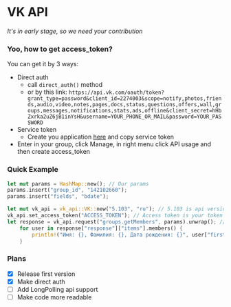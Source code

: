 # VK API

_It's in early stage, so we need your contribution_

### Yoo, how to get access_token?
You can get it by 3 ways:
* Direct auth
  * call `direct_auth()` method
  * or by this link: `https://api.vk.com/oauth/token?grant_type=password&client_id=2274003&scope=notify,photos,friends,audio,video,notes,pages,docs,status,questions,offers,wall,groups,messages,notifications,stats,ads,offline&client_secret=hHbZxrka2uZ6jB1inYsH&username=YOUR_PHONE_OR_MAIL&password=YOUR_PASSWORD`
* Service token
  * Create you application [here]( https://vk.com/apps?act=manage) and copy service token
* Enter in your group, click Manage, in right menu click API usage and then create access_token

### Quick Example
```rust
let mut params = HashMap::new(); // Our params
params.insert("group_id", "142102660");
params.insert("fields", "bdate");

let mut vk_api = vk_api::VK::new("5.103", "ru"); // 5.103 is api version
vk_api.set_access_token("ACCESS_TOKEN"); // Access token is your token (how to get it see above)
let response = vk_api.request("groups.getMembers", params).unwrap(); // call groups.getMembers method with our parametres
    for user in response["response"]["items"].members() {
        println!("Имя: {}, Фамилия: {}, Дата рождения: {}", user["first_name"], user["last_name"], user["bdate"]); // Print all users information
    }
```

### Plans

- [x] Release first version
- [x] Make direct auth
- [ ] Add LongPolling api support
- [ ] Make code more readable
